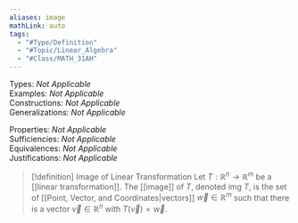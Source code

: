 ```yaml
---
aliases: image
mathLink: auto
tags:
  - "#Type/Definition"
  - "#Topic/Linear_Algebra"
  - "#Class/MATH_31AH"
---
```

Types: <i>Not Applicable</i>  
Examples: <i>Not Applicable</i>  
Constructions: <i>Not Applicable</i>  
Generalizations: <i>Not Applicable</i>  

Properties: <i>Not Applicable</i>  
Sufficiencies: <i>Not Applicable</i>  
Equivalences: <i>Not Applicable</i>  
Justifications: <i>Not Applicable</i>  

> [!definition] Image of Linear Transformation
> Let $T:\mathbb{R}^n\to\mathbb{R}^m$ be a [[linear transformation]]. The [[image]] of $T$, denoted $\text{img }T$, is the set of [[Point, Vector, and Coordinates|vectors]] $\vec{w}\in\mathbb{R}^m$ such that there is a vector $\vec{v}\in\mathbb{R}^n$ with $T(\vec{v})=\vec{w}$.